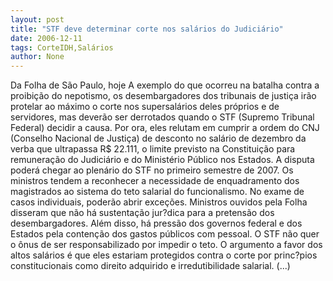 ```yaml
---
layout: post
title: "STF deve determinar corte nos salários do Judiciário"
date: 2006-12-11
tags: CorteIDH,Salários
author: None
---
```

Da Folha de São Paulo, hoje
A exemplo do que ocorreu na batalha contra a proibição do nepotismo, os desembargadores dos tribunais de justiça irão protelar ao máximo o corte nos supersalários deles próprios e de servidores, mas deverão ser derrotados quando o STF (Supremo Tribunal Federal) decidir a causa.
Por ora, eles relutam em cumprir a ordem do CNJ (Conselho Nacional de Justiça) de desconto no salário de dezembro da verba que ultrapassa R$ 22.111, o limite previsto na Constituição para remuneração do Judiciário e do Ministério Público nos Estados.
A disputa poderá chegar ao plenário do STF no primeiro semestre de 2007. Os ministros tendem a reconhecer a necessidade de enquadramento dos magistrados ao sistema do teto salarial do funcionalismo. No exame de casos individuais, poderão abrir exceções.
Ministros ouvidos pela Folha disseram que não há sustentação jur?dica para a pretensão dos desembargadores. 
Além disso, há pressão dos governos federal e dos Estados pela contenção dos gastos públicos com pessoal. O STF não quer o ônus de ser responsabilizado por impedir o teto.
O argumento a favor dos altos salários é que eles estariam protegidos contra o corte por princ?pios constitucionais como direito adquirido e irredutibilidade salarial. (...) 